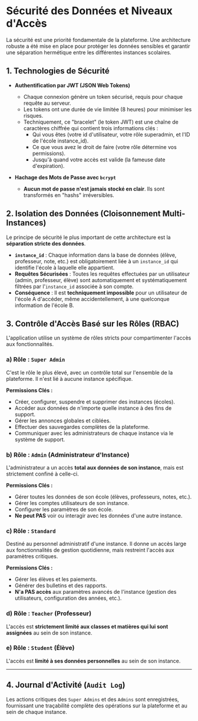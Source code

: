 # Sécurité des Données et Niveaux d'Accès

La sécurité est une priorité fondamentale de la plateforme. Une architecture robuste a été mise en place pour protéger les données sensibles et garantir une séparation hermétique entre les différentes instances scolaires.

## 1. Technologies de Sécurité

- **Authentification par JWT (JSON Web Tokens)**
  - Chaque connexion génère un token sécurisé, requis pour chaque requête au serveur.
  - Les tokens ont une durée de vie limitée (8 heures) pour minimiser les risques.
  - Techniquement, ce "bracelet" (le token JWT) est une chaîne de caractères chiffrée qui contient trois informations clés :
    - Qui vous êtes (votre id d'utilisateur, votre rôle superadmin, et l'ID de l'école instance_id).
    - Ce que vous avez le droit de faire (votre rôle détermine vos permissions).
    - Jusqu'à quand votre accès est valide (la fameuse date d'expiration).

- **Hachage des Mots de Passe avec `bcrypt`**
  - **Aucun mot de passe n'est jamais stocké en clair**. Ils sont transformés en "hashs" irréversibles.

## 2. Isolation des Données (Cloisonnement Multi-Instances)

Le principe de sécurité le plus important de cette architecture est la **séparation stricte des données**.
- **`instance_id`** : Chaque information dans la base de données (élève, professeur, note, etc.) est obligatoirement liée à un `instance_id` qui identifie l'école à laquelle elle appartient.
- **Requêtes Sécurisées** : Toutes les requêtes effectuées par un utilisateur (admin, professeur, élève) sont automatiquement et systématiquement filtrées par l'`instance_id` associée à son compte.
- **Conséquence** : Il est **techniquement impossible** pour un utilisateur de l'école A d'accéder, même accidentellement, à une quelconque information de l'école B.

## 3. Contrôle d'Accès Basé sur les Rôles (RBAC)

L'application utilise un système de rôles stricts pour compartimenter l'accès aux fonctionnalités.

### a) Rôle : `Super Admin`
C'est le rôle le plus élevé, avec un contrôle total sur l'ensemble de la plateforme. Il n'est lié à aucune instance spécifique.

**Permissions Clés :**
- Créer, configurer, suspendre et supprimer des instances (écoles).
- Accéder aux données de n'importe quelle instance à des fins de support.
- Gérer les annonces globales et ciblées.
- Effectuer des sauvegardes complètes de la plateforme.
- Communiquer avec les administrateurs de chaque instance via le système de support.

### b) Rôle : `Admin` (Administrateur d'Instance)
L'administrateur a un accès **total aux données de son instance**, mais est strictement confiné à celle-ci.

**Permissions Clés :**
- Gérer toutes les données de son école (élèves, professeurs, notes, etc.).
- Gérer les comptes utilisateurs de son instance.
- Configurer les paramètres de son école.
- **Ne peut PAS** voir ou interagir avec les données d'une autre instance.

### c) Rôle : `Standard`
Destiné au personnel administratif d'une instance. Il donne un accès large aux fonctionnalités de gestion quotidienne, mais restreint l'accès aux paramètres critiques.

**Permissions Clés :**
- Gérer les élèves et les paiements.
- Générer des bulletins et des rapports.
- **N'a PAS accès** aux paramètres avancés de l'instance (gestion des utilisateurs, configuration des années, etc.).

### d) Rôle : `Teacher` (Professeur)
L'accès est **strictement limité aux classes et matières qui lui sont assignées** au sein de son instance.

### e) Rôle : `Student` (Élève)
L'accès est **limité à ses données personnelles** au sein de son instance.

---

## 4. Journal d'Activité (`Audit Log`)

Les actions critiques des `Super Admins` et des `Admins` sont enregistrées, fournissant une traçabilité complète des opérations sur la plateforme et au sein de chaque instance.